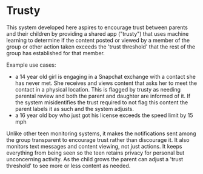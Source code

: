# Trusty

This system developed here aspires to encourage trust between parents and their children by providing a shared app ("trusty") that uses machine learning to determine if the content posted or viewed by a member of the group or other action taken exceeds the 'trust threshold' that the rest of the group has established for that member.

Example use cases:
* a 14 year old girl is engaging in a Snapchat exchange with a contact she has never met. She receives and views content that asks her to meet the contact in a physical location. This is flagged by trusty as needing parental review and both the parent and daughter are informed of it. If the system misidentifies the trust required to not flag this content the parent labels it as such and the system adjusts.
* a 16 year old boy who just got his license exceeds the speed limit by 15 mph

Unlike other teen monitoring systems, it makes the notifications sent among the group transparent to encourage trust rather than discourage it. It also monitors text messages and content viewing, not just actions. It keeps everything from being seen so the teen retains privacy for personal but unconcerning activity. As the child grows the parent can adjust a 'trust threshold' to see more or less content as needed. 
